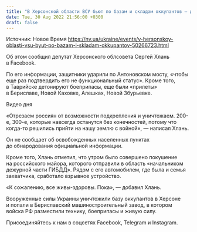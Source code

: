 ```yaml
---
title: "В Херсонской области ВСУ бьют по базам и складам оккупантов — депутат облсовета"
date: Tue, 30 Aug 2022 21:56:00 +0300
draft: false
---
```

Источник: Новое Время https://nv.ua/ukraine/events/v-hersonskoy-oblasti-vsu-byut-po-bazam-i-skladam-okkupantov-50266723.html


 Об этом сообщил депутат Херсонского облсовета Сергей Хлань в Facebook.

По его информации, защитники ударили по Антоновском мосту, «чтобы еще раз подтвердить его не функциональный статус». Кроме того, в Таврийске детонируют боеприпасы, еще были «прилеты» в Бериславе, Новой Каховке, Алешках, Новой Збурьевке.

 Видео дня   

«Отрезаем россиян от возможности подкрепления и уничтожаем. 200-е, 300-е, которые навсегда останутся без конечностей, потому что когда-то решились прийти на нашу землю с войной», — написал Хлань.

Он не сообщает об освобожденных населенных пунктах до обнародования официальной информации.

Кроме того, Хлань отметил, что утром было совершено покушение на российского майора, которого отправили в область «начальником дежурной части ГИБДД». Рядом с его автомобилем, где была и семья захватчика, сработало взрывное устройство.

«К сожалению, все живы-здоровы. Пока», — добавил Хлань.

Вооруженные силы Украины уничтожили базу оккупантов в Херсоне и попали в Бериславский машиностроительный завод, в котором войска РФ разместили технику, боеприпасы и живую силу.

Присоединяйтесь к нам в соцсетях Facebook, Telegram и Instagram.
